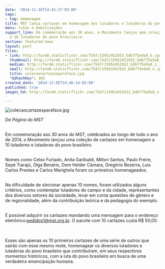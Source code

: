 ```yaml
---
date: '2014-11-18T14:42:37-02:00'
tags:
- tag: Homenagem
title: MST lança cartazes em homenagem aos lutadores e lutadoras do povo brasileiro
menu: lutas e mobilizações
support_line: Em comemoração aos 30 anos, o Movimento lançou uma coleção em homenagem
  a 10 lutadores do povo brasileiro.
section: featured-news
layout: post
files:
- link: http://farm8.staticflickr.com/7547/15952452932_bdb775e9a8_b.jpg
  thumbnail: http://farm8.staticflickr.com/7547/15952452932_bdb775e9a8_t.jpg
  medium: http://farm8.staticflickr.com/7547/15952452932_bdb775e9a8_z.jpg
  small: http://farm8.staticflickr.com/7547/15952452932_bdb775e9a8_n.jpg
  title: colecaocartazesparaface.jpg
  "$$hashKey": 1H3
created_date: '2014-12-05T14:46:14-02:00'
published: true
images_hd: http://farm8.staticflickr.com/7547/15952452932_bdb775e9a8_n.jpg

---
```

<p><img alt="colecaocartazesparaface.jpg" src="http://farm8.staticflickr.com/7547/15952452932_bdb775e9a8_b.jpg" /></p>

<p><em>Da P&aacute;gina do MST</em></p>

<p><br />
Em comemora&ccedil;&atilde;o aos 30 anos do MST, celebrados ao longo de todo o ano de 2014, o Movimento lan&ccedil;ou uma cole&ccedil;&atilde;o de cartazes em homenagem a 10 lutadores e lutadoras do povo brasileiro.</p>

<p><br />
Nomes como Celso Furtado, Anita Garibaldi, Milton Santos, Paulo Freire, Sep&eacute; Tiaraj&uacute;, Olga Ben&aacute;rio, Dom Helder C&acirc;mara, Greg&oacute;rio Bezerra, Luis Carlos Prestes e Carlos Marighela foram os primeiros homenageados.</p>

<p><br />
Na dificuldade de slecionar apenas 10 nomes, foram utilizados alguns crit&eacute;rios, como contemplar lutadores do campo e da cidade, representantes dos diversos setores da sociedade, levar em conta quest&otilde;es de g&ecirc;nero e de regionalidade, al&eacute;m da contribui&ccedil;&atilde;o te&oacute;rica e da pedagogia do exemplo.</p>

<p><br />
&Eacute; poss&iacute;vel adquirir os cartazes mandando uma mensagem para o endere&ccedil;o eletr&ocirc;nico:<a href="mailto:pedidos1@mst.org.br">pedidos1@mst.org.br</a>. O pacote com 10 cartazes custa R$ 50,00. &nbsp;&nbsp;</p>

<p><br />
Esses s&atilde;o apenas os 10 primeiros cartazes de uma s&eacute;rie de outros que sair&atilde;o com esse mesmo mote, homenagear os diversos lutadores e lutadoras do povo brasileiro que contribu&iacute;ram, em seus respectivos momentos hist&oacute;ricos, com a luta do povo brasileiro em busca de uma verdadeira emancipa&ccedil;&atilde;o humana.</p>
